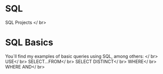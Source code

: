 # SQL
SQL Projects </ br>

# SQL Basics
You´ll find my examples of basic queries using SQL, among others: </ br>
USE</ br>
SELECT...FROM</ br>
SELECT DISTINCT</ br>
WHERE</ br>
WHERE AND</ br>

